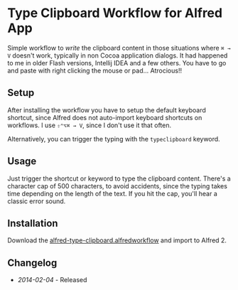 # Type Clipboard Workflow for Alfred App

Simple workflow to _write_ the clipboard content in those situations where ```⌘ → V``` doesn't work, typically in non
Cocoa application dialogs. It had happened to me in older Flash versions, Intellij IDEA and a few others. You have to
go and paste with right clicking the mouse or pad... Atrocious!!

## Setup

After installing the workflow you have to setup the default keyboard shortcut, since Alfred does not auto-import
keyboard shortcuts on workflows. I use ```⇧⌃⌥⌘ → V```, since I don't use it that often.

Alternatively, you can trigger the typing with the ```typeclipboard``` keyword.

## Usage

Just trigger the shortcut or keyword to type the clipboard content. There's a character cap of 500 characters, to avoid
accidents, since the typing takes time depending on the length of the text. If you hit the cap, you'll hear a classic
error sound.

## Installation

Download the [alfred-type-clipboard.alfredworkflow](https://github.com/ramiroaraujo/alfred-type-clipboard-workflow/raw/master/alfred-type-clipboard.alfredworkflow) and import to Alfred 2.

## Changelog

* _2014-02-04_ - Released